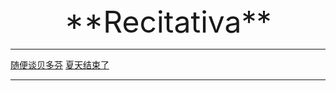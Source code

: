 <center><font size = 24>**Recitativa**</font></center>

*******
[随便谈贝多芬](http://recitativa.github.com/blog/Beethoven.html)
[夏天结束了](http://recitativa.github.com/blog/summerends.html)
*******